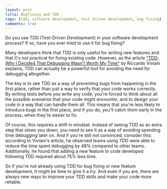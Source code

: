 ```yaml
---
layout: post
title: Bugfixing and TDD
tags: [tdd, software development, test driven development, bug fixing]
comments: true
---
```


Do you use TDD (Test-Driven Development) in your software development process? If so, have you ever tried to use it for bug fixing?

Many developers think that TDD is only useful for writing new features and that it's not practical for fixing existing code. However, as the article ["TDD: Why I Decided That Debugging Wasn't Worth My Time"](https://www.imagicle.com/en/blog/o/tdd-why-i-decided-that-debugging-wasnt-worth-my-time/) by Riccardo Viviani explains, TDD can actually be a powerful tool for avoiding the need for debugging altogether.

The key is to see TDD as a way of preventing bugs from happening in the first place, rather than just a way to verify that your code works correctly. By writing tests before you write any code, you're forced to think about all the possible scenarios that your code might encounter, and to design your code in a way that can handle them all. This means that you're less likely to introduce bugs in the first place, and if you do, you'll catch them early in the process, when they're easier to fix.

Of course, this requires a shift in mindset. Instead of seeing TDD as an extra step that slows you down, you need to see it as a way of avoiding spending time debugging later on. And if you're still not convinced, consider this: according to Viviani's article, he observed teams using TDD were able to reduce the time spent debugging by 48% compared to other teams. Additionally, he found that adding a new feature to code developed following TDD required about 75% less time.

So if you're not already using TDD for bug fixing or new feature development, it might be time to give it a try. And even if you are, there are always new ways to improve your TDD skills and make your code more reliable.
